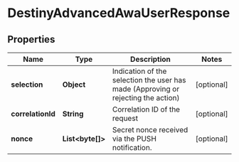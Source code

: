 
# DestinyAdvancedAwaUserResponse

## Properties
Name | Type | Description | Notes
------------ | ------------- | ------------- | -------------
**selection** | **Object** | Indication of the selection the user has made (Approving or rejecting the action) |  [optional]
**correlationId** | **String** | Correlation ID of the request |  [optional]
**nonce** | **List&lt;byte[]&gt;** | Secret nonce received via the PUSH notification. |  [optional]



